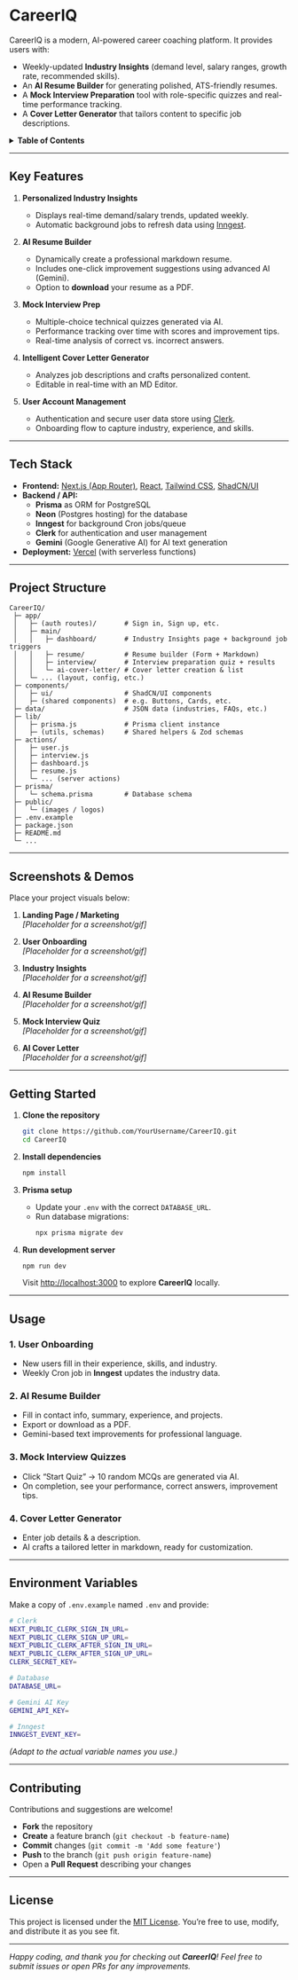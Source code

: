 # CareerIQ

<!-- 
[![License: MIT](https://img.shields.io/badge/License-MIT-green.svg)](#license)
[![CI](https://github.com/YourUsername/CareerIQ/actions/workflows/ci.yml/badge.svg)](https://github.com/YourUsername/CareerIQ/actions/workflows/ci.yml)
[![Issues](https://img.shields.io/github/issues/YourUsername/CareerIQ)](https://github.com/YourUsername/CareerIQ/issues)
-->

CareerIQ is a modern, AI-powered career coaching platform. It provides users with:
- Weekly-updated **Industry Insights** (demand level, salary ranges, growth rate, recommended skills).
- An **AI Resume Builder** for generating polished, ATS-friendly resumes.
- A **Mock Interview Preparation** tool with role-specific quizzes and real-time performance tracking.
- A **Cover Letter Generator** that tailors content to specific job descriptions.

<details>
  <summary><strong>Table of Contents</strong></summary>

- [Key Features](#key-features)
- [Tech Stack](#tech-stack)
- [Project Structure](#project-structure)
- [Screenshots &amp; Demos](#screenshots--demos)
- [Getting Started](#getting-started)
- [Usage](#usage)
- [Environment Variables](#environment-variables)
- [Contributing](#contributing)
- [License](#license)

</details>

---

## Key Features

1. **Personalized Industry Insights**  
   - Displays real-time demand/salary trends, updated weekly.  
   - Automatic background jobs to refresh data using [Inngest](https://www.inngest.com/).

2. **AI Resume Builder**  
   - Dynamically create a professional markdown resume.  
   - Includes one-click improvement suggestions using advanced AI (Gemini).  
   - Option to **download** your resume as a PDF.

3. **Mock Interview Prep**  
   - Multiple-choice technical quizzes generated via AI.  
   - Performance tracking over time with scores and improvement tips.  
   - Real-time analysis of correct vs. incorrect answers.

4. **Intelligent Cover Letter Generator**  
   - Analyzes job descriptions and crafts personalized content.  
   - Editable in real-time with an MD Editor.

5. **User Account Management**  
   - Authentication and secure user data store using [Clerk](https://clerk.com).  
   - Onboarding flow to capture industry, experience, and skills.

---

## Tech Stack

- **Frontend:** [Next.js (App Router)](https://nextjs.org/), [React](https://reactjs.org/), [Tailwind CSS](https://tailwindcss.com/), [ShadCN/UI](https://ui.shadcn.com/)  
- **Backend / API:**  
  - **Prisma** as ORM for PostgreSQL  
  - **Neon** (Postgres hosting) for the database  
  - **Inngest** for background Cron jobs/queue  
  - **Clerk** for authentication and user management  
  - **Gemini** (Google Generative AI) for AI text generation  
- **Deployment:** [Vercel](https://vercel.com/) (with serverless functions)

---

## Project Structure
```
CareerIQ/
 ├─ app/
 │   ├─ (auth routes)/       # Sign in, Sign up, etc.
 │   ├─ main/
 │   │   ├─ dashboard/       # Industry Insights page + background job triggers
 │   │   ├─ resume/          # Resume builder (Form + Markdown)
 │   │   ├─ interview/       # Interview preparation quiz + results
 │   │   └─ ai-cover-letter/ # Cover letter creation & list
 │   └─ ... (layout, config, etc.)
 ├─ components/
 │   ├─ ui/                  # ShadCN/UI components
 │   ├─ (shared components)  # e.g. Buttons, Cards, etc.
 ├─ data/                    # JSON data (industries, FAQs, etc.)
 ├─ lib/
 │   ├─ prisma.js            # Prisma client instance
 │   ├─ (utils, schemas)     # Shared helpers & Zod schemas
 ├─ actions/
 │   ├─ user.js
 │   ├─ interview.js
 │   ├─ dashboard.js
 │   ├─ resume.js
 │   └─ ... (server actions)
 ├─ prisma/
 │   └─ schema.prisma        # Database schema
 ├─ public/
 │   └─ (images / logos)
 ├─ .env.example
 ├─ package.json
 ├─ README.md
 └─ ...
```

---

## Screenshots & Demos

Place your project visuals below:

1. **Landing Page / Marketing**  
   *[Placeholder for a screenshot/gif]*

2. **User Onboarding**  
   *[Placeholder for a screenshot/gif]*

3. **Industry Insights**  
   *[Placeholder for a screenshot/gif]*

4. **AI Resume Builder**  
   *[Placeholder for a screenshot/gif]*

5. **Mock Interview Quiz**  
   *[Placeholder for a screenshot/gif]*

6. **AI Cover Letter**  
   *[Placeholder for a screenshot/gif]*

---

## Getting Started

1. **Clone the repository**  
   ```bash
   git clone https://github.com/YourUsername/CareerIQ.git
   cd CareerIQ
   ```

2. **Install dependencies**  
   ```bash
   npm install
   ```

3. **Prisma setup**  
   - Update your `.env` with the correct `DATABASE_URL`.  
   - Run database migrations:  
     ```bash
     npx prisma migrate dev
     ```

4. **Run development server**  
   ```bash
   npm run dev
   ```
   Visit [http://localhost:3000](http://localhost:3000/) to explore **CareerIQ** locally.

---

## Usage

### 1. User Onboarding
- New users fill in their experience, skills, and industry.  
- Weekly Cron job in **Inngest** updates the industry data.

### 2. AI Resume Builder
- Fill in contact info, summary, experience, and projects.  
- Export or download as a PDF.  
- Gemini-based text improvements for professional language.

### 3. Mock Interview Quizzes
- Click “Start Quiz” -> 10 random MCQs are generated via AI.  
- On completion, see your performance, correct answers, improvement tips.

### 4. Cover Letter Generator
- Enter job details & a description.  
- AI crafts a tailored letter in markdown, ready for customization.

---

## Environment Variables

Make a copy of `.env.example` named `.env` and provide:

```bash
# Clerk
NEXT_PUBLIC_CLERK_SIGN_IN_URL=
NEXT_PUBLIC_CLERK_SIGN_UP_URL=
NEXT_PUBLIC_CLERK_AFTER_SIGN_IN_URL=
NEXT_PUBLIC_CLERK_AFTER_SIGN_UP_URL=
CLERK_SECRET_KEY=

# Database
DATABASE_URL=

# Gemini AI Key
GEMINI_API_KEY=

# Inngest
INNGEST_EVENT_KEY=
```

*(Adapt to the actual variable names you use.)*

---

## Contributing

Contributions and suggestions are welcome!  
- **Fork** the repository  
- **Create** a feature branch (`git checkout -b feature-name`)  
- **Commit** changes (`git commit -m 'Add some feature'`)  
- **Push** to the branch (`git push origin feature-name`)  
- Open a **Pull Request** describing your changes

---

## License

This project is licensed under the [MIT License](./LICENSE). You’re free to use, modify, and distribute it as you see fit.  

---

*Happy coding, and thank you for checking out **CareerIQ**! Feel free to submit issues or open PRs for any improvements.*
